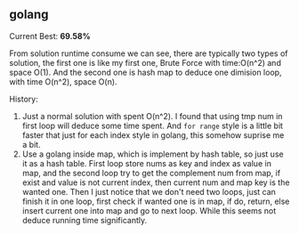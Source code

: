 ## golang

Current Best: **69.58%** 

From solution runtime consume we can see, there are typically two types of solution, the first one is like my first one, Brute Force with time:O(n^2) and space O(1).  And the second one is hash map to deduce one dimision loop, with time O(n^2), space O(n).

History:
1. Just a normal solution with spent O(n^2). I found that using tmp num in first loop will deduce some time spent. And `for range` style is a little bit faster that just for each index style in golang, this somehow suprise me a bit.
2. Use a golang inside map, which is implement by hash table, so just use it as a hash table. First loop store nums as key and index as value in map, and the second loop try to get the complement num from map, if exist and value is not current index, then current num and map key is the wanted one.
Then I just notice that we don't need two loops, just can finish it in one loop, first check if wanted one is in map, if do, return, else insert current one into map and go to next loop. While this seems not deduce running time significantly.
